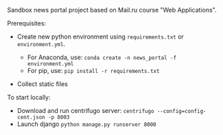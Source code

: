 Sandbox news portal project based on Mail.ru course "Web Applications".

Prerequisites: 
* Create new python environment using `requirements.txt` or `environment.yml`.
	* For Anaconda, use:
	`
	conda create -n news_portal -f environment.yml
	`
	* For pip, use:
	`
	pip install -r requirements.txt
	`


* Collect static files

To start locally:
* Download and run centrifugo server: `centrifugo --config=config-cent.json -p 8003`
* Launch django `python manage.py runserver 8000`